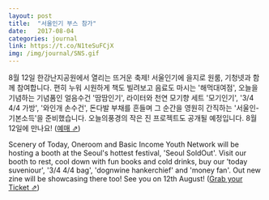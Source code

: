 ```yaml
---
layout: post
title:  "서울인기 부스 참가"
date:   2017-08-04
categories: journal
link: https://t.co/N1teSuFCjX
img: /img/journal/SNS.gif
---
```

8월 12일 한강난지공원에서 열리는 뜨거운 축제! 서울인기에 을지로 원룸, 기청넷과 함께 참여합니다. 편히 누워 시원하게 책도 빌려보고 음료도 마시는 '해먹대여점', 오늘을 기념하는 기념품인 얼음수건 '땀땀인기', 라이터와 천연 모기향 세트 '모기인기', '3/4 4/4 가방', '와인개 손수건', 돈다발 부채를 흔들며 그 순간을 영원히 간직하는 '서울인-기본소득'을 준비했습니다. 오늘의풍경의 작은 진 프로젝트도 공개될 예정입니다. 8월 12일에 만나요! ([예매 &neArr;](https://t.co/N1teSuFCjX)) 

Scenery of Today, Oneroom and Basic Income Youth Network will be hosting a booth at the Seoul's hottest festival, 'Seoul SoldOut'. Visit our booth to rest, cool down with fun books and cold drinks, buy our 'today suveniour', '3/4 4/4 bag', 'dognwine hankerchief' and 'money fan'. Out new zine will be showcasing there too! See you on 12th August! ([Grab your Ticket &neArr;](https://t.co/N1teSuFCjX)) 